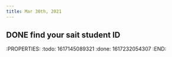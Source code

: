 ```yaml
---
title: Mar 30th, 2021
---
```


## DONE find your sait student ID
:PROPERTIES:
:todo: 1617145089321
:done: 1617232054307
:END:
##

